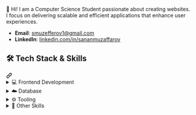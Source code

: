 <div class="Box mt-4 ">
  <div class="Box-body p-4">
    <div class="d-flex flex-justify-between">
<p dir="auto">👋 Hi! I am a Computer Science Student passionate about creating websites. I focus on delivering scalable and efficient applications that enhance user experiences.</p>
<ul dir="auto">
<li><strong>Email</strong>: <a href="mailto:smuzefferov1@gmail.com">smuzefferov1@gmail.com</a></li>
<li><strong>LinkedIn</strong>: <a href="https://www.linkedin.com/in/sananmuzaffarov" rel="nofollow">linkedin.com/in/sananmuzaffarov</a></li>
</ul>
<div class="markdown-heading" dir="auto"><h2 class="heading-element" dir="auto">🛠️ Tech Stack &amp; Skills</h2><a id="user-content-️-tech-stack--skills" class="anchor" aria-label="Permalink: 🛠️ Tech Stack &amp; Skills" href="#️-tech-stack--skills"><svg class="octicon octicon-link" viewBox="0 0 16 16" version="1.1" width="16" height="16" aria-hidden="true"><path d="m7.775 3.275 1.25-1.25a3.5 3.5 0 1 1 4.95 4.95l-2.5 2.5a3.5 3.5 0 0 1-4.95 0 .751.751 0 0 1 .018-1.042.751.751 0 0 1 1.042-.018 1.998 1.998 0 0 0 2.83 0l2.5-2.5a2.002 2.002 0 0 0-2.83-2.83l-1.25 1.25a.751.751 0 0 1-1.042-.018.751.751 0 0 1-.018-1.042Zm-4.69 9.64a1.998 1.998 0 0 0 2.83 0l1.25-1.25a.751.751 0 0 1 1.042.018.751.751 0 0 1 .018 1.042l-1.25 1.25a3.5 3.5 0 1 1-4.95-4.95l2.5-2.5a3.5 3.5 0 0 1 4.95 0 .751.751 0 0 1-.018 1.042.751.751 0 0 1-1.042.018 1.998 1.998 0 0 0-2.83 0l-2.5 2.5a1.998 1.998 0 0 0 0 2.83Z"></path></svg></a></div>
<details>
  <summary>💻 Frontend Development</summary>
<ul dir="auto">
<li><strong>JavaScript / React.js</strong></li>
<li><strong>HTML | CSS | SCSS | MUI | Bootstrap | Tailwind</strong></li>
</ul>
</details>
<details>
  <summary>☁️ Database </summary>
<ul dir="auto">
<li><strong>Relational Databases</strong>: MySQL</li>
<li><strong>Non-Relational Databases</strong>: MongoDB</li>
</ul>
</details>
<details>
  <summary>⚙️ Tooling </summary>
<ul dir="auto">
<li><strong>GIT</strong>: GitHub | GitLab | GitHub Actions</li>
</ul>
</details>
<details>
  <summary>🌟 Other Skills</summary>
<ul dir="auto">
<li><strong>Bash | Docker</strong></li>
<li><strong>Figma | Adobe Photoshop</strong></li>
</ul>
</details>
</article>
  </div>
</div>
